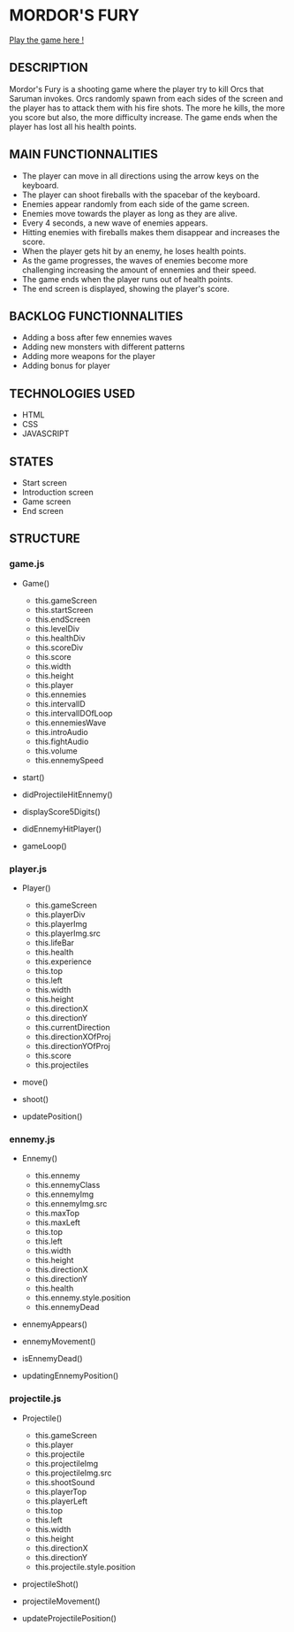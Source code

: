 # MORDOR'S FURY

[Play the game here !](https://aymiwash.github.io/Mordor-s-Fury/)

## DESCRIPTION

Mordor's Fury is a shooting game where the player try to kill Orcs that Saruman invokes.
Orcs randomly spawn from each sides of the screen and the player has to attack them with his fire shots. The more he kills, the more you score but also, the more difficulty increase.
The game ends when the player has lost all his health points.

## MAIN FUNCTIONNALITIES

- The player can move in all directions using the arrow keys on the keyboard.
- The player can shoot fireballs with the spacebar of the keyboard.
- Enemies appear randomly from each side of the game screen.
- Enemies move towards the player as long as they are alive.
- Every 4 seconds, a new wave of enemies appears.
- Hitting enemies with fireballs makes them disappear and increases the score.
- When the player gets hit by an enemy, he loses health points.
- As the game progresses, the waves of enemies become more challenging increasing the amount of ennemies and their speed.
- The game ends when the player runs out of health points.
- The end screen is displayed, showing the player's score.

## BACKLOG FUNCTIONNALITIES

- Adding a boss after few ennemies waves
- Adding new monsters with different patterns
- Adding more weapons for the player
- Adding bonus for player

## TECHNOLOGIES USED

- HTML
- CSS
- JAVASCRIPT

## STATES

- Start screen
- Introduction screen
- Game screen
- End screen

## STRUCTURE

### game.js

- Game()
    - this.gameScreen
    - this.startScreen
    - this.endScreen
    - this.levelDiv
    - this.healthDiv
    - this.scoreDiv
    - this.score
    - this.width
    - this.height
    - this.player
    - this.ennemies
    - this.intervalID
    - this.intervalIDOfLoop
    - this.ennemiesWave
    - this.introAudio
    - this.fightAudio
    - this.volume
    - this.ennemySpeed

- start()
- didProjectileHitEnnemy()
- displayScore5Digits()
- didEnnemyHitPlayer()
- gameLoop()

### player.js

- Player()
    - this.gameScreen
    - this.playerDiv
    - this.playerImg
    - this.playerImg.src
    - this.lifeBar
    - this.health
    - this.experience
    - this.top
    - this.left
    - this.width
    - this.height
    - this.directionX
    - this.directionY
    - this.currentDirection
    - this.directionXOfProj
    - this.directionYOfProj
    - this.score
    - this.projectiles

- move()
- shoot()
- updatePosition()

### ennemy.js

- Ennemy()
    - this.ennemy
    - this.ennemyClass
    - this.ennemyImg
    - this.ennemyImg.src
    - this.maxTop
    - this.maxLeft
    - this.top
    - this.left
    - this.width
    - this.height
    - this.directionX
    - this.directionY
    - this.health
    - this.ennemy.style.position
    - this.ennemyDead

- ennemyAppears()
- ennemyMovement()
- isEnnemyDead()
- updatingEnnemyPosition()

### projectile.js

- Projectile()
    - this.gameScreen
    - this.player
    - this.projectile
    - this.projectileImg
    - this.projectileImg.src
    - this.shootSound
    - this.playerTop
    - this.playerLeft
    - this.top
    - this.left
    - this.width
    - this.height
    - this.directionX
    - this.directionY
    - this.projectile.style.position

- projectileShot()
- projectileMovement()
- updateProjectilePosition()
